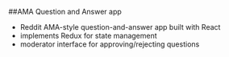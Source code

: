 ##AMA Question and Answer app

- Reddit AMA-style question-and-answer app built with React
- implements Redux for state management
- moderator interface for approving/rejecting questions
